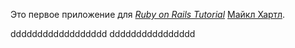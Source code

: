Это первое приложение для
[*Ruby on Rails Tutorial*](http://railstutorial.org/)
 [Майкл Хартл](http://michaelhartl.com/).

 dddddddddddddddddd
 dddddddddddddddd